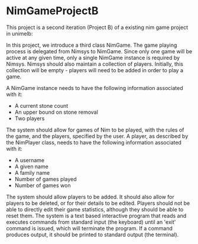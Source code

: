 # NimGameProjectB
This project is a second iteration (Project B) of a existing nim game project in unimelb:

In this project, we introduce a third class NimGame. The game playing process is delegated from Nimsys
to NimGame. Since only one game will be active at any given time, only a single NimGame instance is
required by Nimsys. Nimsys should also maintain a collection of players. Initially, this collection will be
empty - players will need to be added in order to play a game.

A NimGame instance needs to have the following information associated with it:
* A current stone count
* An upper bound on stone removal
* Two players

The system should allow for games of Nim to be played, with the rules of the game, and the players,
specified by the user.
A player, as described by the NimPlayer class, needs to have the following information associated with
it:
* A username
* A given name
* A family name
* Number of games played
* Number of games won

The system should allow players to be added. It should also allow for players to be deleted, or for their
details to be edited. Players should not be able to directly edit their game statistics, although they
should be able to reset them.
The system is a text based interactive program that reads and executes commands from standard input
(the keyboard) until an 'exit' command is issued, which will terminate the program. If a command
produces output, it should be printed to standard output (the terminal).
